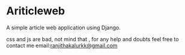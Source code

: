 # Ariticleweb
A simple article web application using Django.

css and js are bad, not mind that ,
for any help and doubts  feel free to contact me
email:ranjithakalurkk@gmail.com
